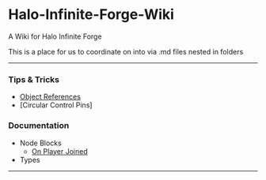 # Halo-Infinite-Forge-Wiki
A Wiki for Halo Infinite Forge

This is a place for us to coordinate on into via .md files nested in folders

---
### Tips & Tricks
* [Object References](https://github.com/nateonline/Halo-Infinite-Forge-Wiki/blob/main/Tips%20&%20Tricks/Object%20References.md)
* [Circular Control Pins]

### Documentation
* Node Blocks
	* [On Player Joined](https://github.com/nateonline/Halo-Infinite-Forge-Wiki/blob/main/Documentation/Node%20Blocks/On%20Player%20Joined.md)
* Types
---